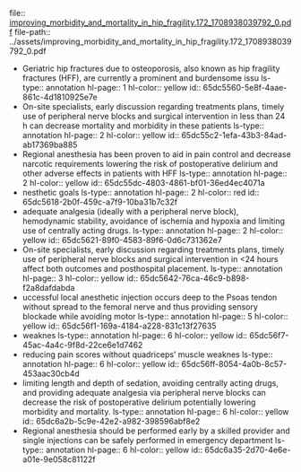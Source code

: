 file:: [improving_morbidity_and_mortality_in_hip_fragility.172_1708938039792_0.pdf](../assets/improving_morbidity_and_mortality_in_hip_fragility.172_1708938039792_0.pdf)
file-path:: ../assets/improving_morbidity_and_mortality_in_hip_fragility.172_1708938039792_0.pdf

- Geriatric hip fractures due to osteoporosis, also known as hip fragility fractures (HFF), are currently a prominent and burdensome issu
  ls-type:: annotation
  hl-page:: 1
  hl-color:: yellow
  id:: 65dc5560-5e8f-4aae-861c-4d1810925e7e
- On-site specialists, early discussion regarding treatments plans, timely use of peripheral nerve blocks and surgical intervention in less than 24 h can decrease mortality and morbidity in these patients
  ls-type:: annotation
  hl-page:: 2
  hl-color:: yellow
  id:: 65dc55c2-1efa-43b3-84ad-ab17369ba885
- Regional anesthesia has been proven to aid in pain control and decrease narcotic requirements lowering the risk of postoperative delirium and other adverse effects in patients with HFF
  ls-type:: annotation
  hl-page:: 2
  hl-color:: yellow
  id:: 65dc55dc-4803-4861-bf01-36ed4ec4071a
- nesthetic goals
  ls-type:: annotation
  hl-page:: 2
  hl-color:: red
  id:: 65dc5618-2b0f-459c-a7f9-10ba31b7c32f
- adequate analgesia (ideally with a peripheral nerve block), hemodynamic stability, avoidance of ischemia and hypoxia and limiting use of centrally acting drugs.
  ls-type:: annotation
  hl-page:: 2
  hl-color:: yellow
  id:: 65dc5621-89f0-4583-89f6-0d6c731362e7
- On-site specialists, early discussion regarding treatments plans, timely use of peripheral nerve blocks and surgical intervention in <24 hours affect both outcomes and posthospital placement.
  ls-type:: annotation
  hl-page:: 3
  hl-color:: yellow
  id:: 65dc5642-76ca-46c9-b898-f2a8dafdabda
- uccessful local anesthetic injection occurs deep to the Psoas tendon without spread to the femoral nerve and thus providing sensory blockade while avoiding motor
  ls-type:: annotation
  hl-page:: 5
  hl-color:: yellow
  id:: 65dc56f1-169a-4184-a228-831c13f27635
- weaknes
  ls-type:: annotation
  hl-page:: 6
  hl-color:: yellow
  id:: 65dc56f7-45ac-4a4c-9f8d-22ce6e1d7462
- reducing pain scores without quadriceps’ muscle weaknes
  ls-type:: annotation
  hl-page:: 6
  hl-color:: yellow
  id:: 65dc56ff-8054-4a0b-8c57-453aac30cb4d
- limiting length and depth of sedation, avoiding centrally acting drugs, and providing adequate analgesia via peripheral nerve blocks can decrease the risk of postoperative delirium potentially lowering morbidity and mortality.
  ls-type:: annotation
  hl-page:: 6
  hl-color:: yellow
  id:: 65dc6a2b-5c9e-42e2-a982-398596abf8e2
- Regional anesthesia should be performed early by a skilled provider and single injections can be safely performed in emergency department
  ls-type:: annotation
  hl-page:: 6
  hl-color:: yellow
  id:: 65dc6a35-2d70-4e6e-a01e-9e058c81122f